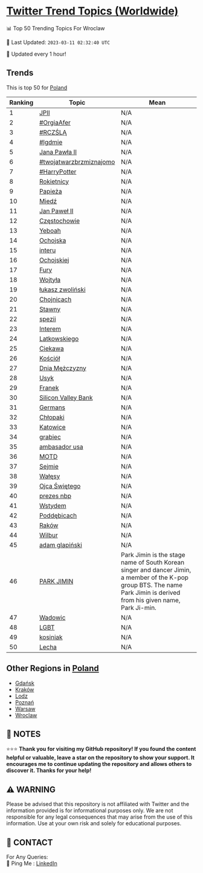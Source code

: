 [Twitter Trend Topics (Worldwide)](https://github.com/ErcinDedeoglu/Twitter-Trend-Topics)
==========


📊 Top 50 Trending Topics For Wroclaw

📆 Last Updated: `2023-03-11 02:32:40 UTC`

🔧 Updated every 1 hour!


## Trends

This is top 50 for [Poland](</Poland>)

| Ranking | Topic | Mean |
| ------- | ------------ | ------------ |
| 1 | [JPII](http://twitter.com/search?q=JPII) | N/A |
| 2 | [#OrgiaAfer](http://twitter.com/search?q=%23OrgiaAfer) | N/A |
| 3 | [#RCZŚLĄ](http://twitter.com/search?q=%23RCZ%c5%9aL%c4%84) | N/A |
| 4 | [#lgdmie](http://twitter.com/search?q=%23lgdmie) | N/A |
| 5 | [Jana Pawła II](http://twitter.com/search?q=Jana+Paw%c5%82a+II) | N/A |
| 6 | [#twojatwarzbrzmiznajomo](http://twitter.com/search?q=%23twojatwarzbrzmiznajomo) | N/A |
| 7 | [#HarryPotter](http://twitter.com/search?q=%23HarryPotter) | N/A |
| 8 | [Rokietnicy](http://twitter.com/search?q=Rokietnicy) | N/A |
| 9 | [Papieża](http://twitter.com/search?q=Papie%c5%bca) | N/A |
| 10 | [Miedź](http://twitter.com/search?q=Mied%c5%ba) | N/A |
| 11 | [Jan Paweł II](http://twitter.com/search?q=Jan+Pawe%c5%82+II) | N/A |
| 12 | [Częstochowie](http://twitter.com/search?q=Cz%c4%99stochowie) | N/A |
| 13 | [Yeboah](http://twitter.com/search?q=Yeboah) | N/A |
| 14 | [Ochojska](http://twitter.com/search?q=Ochojska) | N/A |
| 15 | [interu](http://twitter.com/search?q=interu) | N/A |
| 16 | [Ochojskiej](http://twitter.com/search?q=Ochojskiej) | N/A |
| 17 | [Fury](http://twitter.com/search?q=Fury) | N/A |
| 18 | [Wojtyła](http://twitter.com/search?q=Wojty%c5%82a) | N/A |
| 19 | [łukasz zwoliński](http://twitter.com/search?q=%c5%82ukasz+zwoli%c5%84ski) | N/A |
| 20 | [Chojnicach](http://twitter.com/search?q=Chojnicach) | N/A |
| 21 | [Stawny](http://twitter.com/search?q=Stawny) | N/A |
| 22 | [spezii](http://twitter.com/search?q=spezii) | N/A |
| 23 | [Interem](http://twitter.com/search?q=Interem) | N/A |
| 24 | [Latkowskiego](http://twitter.com/search?q=Latkowskiego) | N/A |
| 25 | [Ciekawa](http://twitter.com/search?q=Ciekawa) | N/A |
| 26 | [Kościół](http://twitter.com/search?q=Ko%c5%9bci%c3%b3%c5%82) | N/A |
| 27 | [Dnia Mężczyzny](http://twitter.com/search?q=Dnia+M%c4%99%c5%bcczyzny) | N/A |
| 28 | [Usyk](http://twitter.com/search?q=Usyk) | N/A |
| 29 | [Franek](http://twitter.com/search?q=Franek) | N/A |
| 30 | [Silicon Valley Bank](http://twitter.com/search?q=Silicon+Valley+Bank) | N/A |
| 31 | [Germans](http://twitter.com/search?q=Germans) | N/A |
| 32 | [Chłopaki](http://twitter.com/search?q=Ch%c5%82opaki) | N/A |
| 33 | [Katowice](http://twitter.com/search?q=Katowice) | N/A |
| 34 | [grabiec](http://twitter.com/search?q=grabiec) | N/A |
| 35 | [ambasador usa](http://twitter.com/search?q=ambasador+usa) | N/A |
| 36 | [MOTD](http://twitter.com/search?q=MOTD) | N/A |
| 37 | [Sejmie](http://twitter.com/search?q=Sejmie) | N/A |
| 38 | [Wałęsy](http://twitter.com/search?q=Wa%c5%82%c4%99sy) | N/A |
| 39 | [Ojca Świętego](http://twitter.com/search?q=Ojca+%c5%9awi%c4%99tego) | N/A |
| 40 | [prezes nbp](http://twitter.com/search?q=prezes+nbp) | N/A |
| 41 | [Wstydem](http://twitter.com/search?q=Wstydem) | N/A |
| 42 | [Poddębicach](http://twitter.com/search?q=Podd%c4%99bicach) | N/A |
| 43 | [Raków](http://twitter.com/search?q=Rak%c3%b3w) | N/A |
| 44 | [Wilbur](http://twitter.com/search?q=Wilbur) | N/A |
| 45 | [adam glapiński](http://twitter.com/search?q=adam+glapi%c5%84ski) | N/A |
| 46 | [PARK JIMIN](http://twitter.com/search?q=PARK+JIMIN) | Park Jimin is the stage name of South Korean singer and dancer Jimin, a member of the K-pop group BTS. The name Park Jimin is derived from his given name, Park Ji-min. |
| 47 | [Wadowic](http://twitter.com/search?q=Wadowic) | N/A |
| 48 | [LGBT](http://twitter.com/search?q=LGBT) | N/A |
| 49 | [kosiniak](http://twitter.com/search?q=kosiniak) | N/A |
| 50 | [Lecha](http://twitter.com/search?q=Lecha) | N/A |



## Other Regions in [Poland](</Poland>)

* [Gdańsk](</Poland/Gdańsk.md>)
* [Kraków](</Poland/Kraków.md>)
* [Lodz](</Poland/Lodz.md>)
* [Poznań](</Poland/Poznań.md>)
* [Warsaw](</Poland/Warsaw.md>)
* [Wroclaw](</Poland/Wroclaw.md>)



## 📝 NOTES

⭐⭐⭐ **Thank you for visiting my GitHub repository! If you found the content helpful or valuable, leave a star on the repository to show your support. It encourages me to continue updating the repository and allows others to discover it. Thanks for your help!**


## ⚠️ WARNING

Please be advised that this repository is not affiliated with Twitter and the information provided is for informational purposes only. We are not responsible for any legal consequences that may arise from the use of this information. Use at your own risk and solely for educational purposes.


## 📨 CONTACT

 For Any Queries:  
            🏓 Ping Me : [LinkedIn](https://www.linkedin.com/in/ercindedeoglu/)
